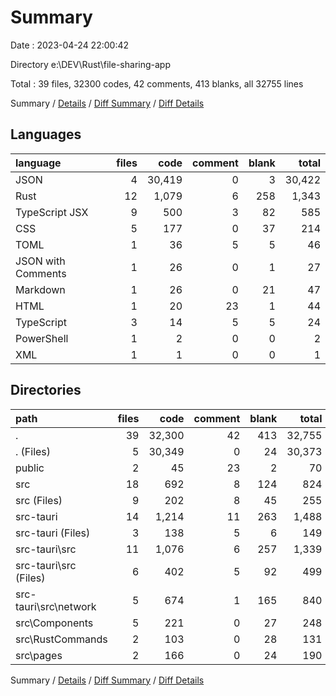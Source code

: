 # Summary

Date : 2023-04-24 22:00:42

Directory e:\\DEV\\Rust\\file-sharing-app

Total : 39 files,  32300 codes, 42 comments, 413 blanks, all 32755 lines

Summary / [Details](details.md) / [Diff Summary](diff.md) / [Diff Details](diff-details.md)

## Languages
| language | files | code | comment | blank | total |
| :--- | ---: | ---: | ---: | ---: | ---: |
| JSON | 4 | 30,419 | 0 | 3 | 30,422 |
| Rust | 12 | 1,079 | 6 | 258 | 1,343 |
| TypeScript JSX | 9 | 500 | 3 | 82 | 585 |
| CSS | 5 | 177 | 0 | 37 | 214 |
| TOML | 1 | 36 | 5 | 5 | 46 |
| JSON with Comments | 1 | 26 | 0 | 1 | 27 |
| Markdown | 1 | 26 | 0 | 21 | 47 |
| HTML | 1 | 20 | 23 | 1 | 44 |
| TypeScript | 3 | 14 | 5 | 5 | 24 |
| PowerShell | 1 | 2 | 0 | 0 | 2 |
| XML | 1 | 1 | 0 | 0 | 1 |

## Directories
| path | files | code | comment | blank | total |
| :--- | ---: | ---: | ---: | ---: | ---: |
| . | 39 | 32,300 | 42 | 413 | 32,755 |
| . (Files) | 5 | 30,349 | 0 | 24 | 30,373 |
| public | 2 | 45 | 23 | 2 | 70 |
| src | 18 | 692 | 8 | 124 | 824 |
| src (Files) | 9 | 202 | 8 | 45 | 255 |
| src-tauri | 14 | 1,214 | 11 | 263 | 1,488 |
| src-tauri (Files) | 3 | 138 | 5 | 6 | 149 |
| src-tauri\\src | 11 | 1,076 | 6 | 257 | 1,339 |
| src-tauri\\src (Files) | 6 | 402 | 5 | 92 | 499 |
| src-tauri\\src\\network | 5 | 674 | 1 | 165 | 840 |
| src\\Components | 5 | 221 | 0 | 27 | 248 |
| src\\RustCommands | 2 | 103 | 0 | 28 | 131 |
| src\\pages | 2 | 166 | 0 | 24 | 190 |

Summary / [Details](details.md) / [Diff Summary](diff.md) / [Diff Details](diff-details.md)